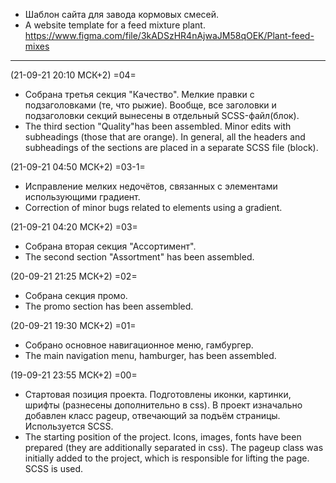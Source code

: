 - Шаблон сайта для завода кормовых смесей.
- A website template for a feed mixture plant.
https://www.figma.com/file/3kADSzHR4nAjwaJM58qOEK/Plant-feed-mixes
-----

(21-09-21 20:10 МСК+2) =04=
- Собрана третья секция "Качество". Мелкие правки с подзаголовками (те, что рыжие). Вообще, все заголовки и подзаголовки секций вынесены в отдельный SCSS-файл(блок).
- The third section "Quality"has been assembled. Minor edits with subheadings (those that are orange). In general, all the headers and subheadings of the sections are placed in a separate SCSS file (block).


(21-09-21 04:50 МСК+2) =03-1=
- Исправление мелких недочётов, связанных с элементами использующими градиент.
- Correction of minor bugs related to elements using a gradient.


(21-09-21 04:20 МСК+2) =03=
- Собрана вторая секция "Ассортимент".
- The second section "Assortment" has been assembled.


(20-09-21 21:25 МСК+2) =02=
- Собрана секция промо.
- The promo section has been assembled.


(20-09-21 19:30 МСК+2) =01=
- Собрано основное навигационное меню, гамбургер.
- The main navigation menu, hamburger, has been assembled.


(19-09-21 23:55 МСК+2) =00=
- Стартовая позиция проекта. Подготовлены иконки, картинки, шрифты (разнесены дополнительно в css). В проект изначально добавлен класс pageup, отвечающий за подъём страницы. Используется SCSS.
- The starting position of the project. Icons, images, fonts have been prepared (they are additionally separated in css). The pageup class was initially added to the project, which is responsible for lifting the page. SCSS is used.
